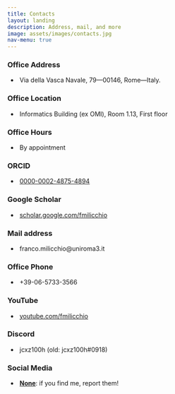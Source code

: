 ```yaml
---
title: Contacts
layout: landing
description: Address, mail, and more
image: assets/images/contacts.jpg
nav-menu: true
---
```


<!-- Main -->
<div id="main">
<section>
<div class="inner">

<div class="row">
	<div class="6u 12u$(small)">
		<h3>Office Address</h3>
		<ul class="icons">
			<li><span class="icon alt fa-map"></span>&nbsp;Via della Vasca Navale, 79&mdash;00146, Rome&mdash;Italy.</li>
		</ul>
		<h3>Office Location</h3>
		<ul class="icons">
			<li><span class="icon alt fa-building"></span>&nbsp;Informatics Building (ex OMI), Room 1.13, First floor</li>
		</ul>
		<h3>Office Hours</h3>
		<ul class="icons">
			<li><span class="icon alt fa-calendar"></span>&nbsp;By appointment</li>
		</ul>
		<h3>ORCID</h3>
		<ul class="icons">
			<li><span class="icon alt fa-graduation-cap"></span>&nbsp;<a href="https://orcid.org/0000-0002-4875-4894">0000-0002-4875-4894</a></li>
		</ul>
		<h3>Google Scholar</h3>
		<ul class="icons">
			<li><span class="icon alt fa-google"></span>&nbsp;<a href="https://scholar.google.com/citations?user=-ipyc7QAAAAJ&view_op=list_works&sortby=pubdate">scholar.google.com/fmilicchio</a></li>
		</ul>
	</div>
	<div class="6u$ 12u$(small)">
		<h3>Mail address</h3>
		<ul class="icons">
			<li><span class="icon alt fa-envelope"></span>&nbsp;franco.milicchio@uniroma3.it</li>
		</ul>
		<h3>Office Phone</h3>
		<ul class="icons">
			<li><span class="icon alt fa-phone"></span>&nbsp;+39-06-5733-3566</li>
		</ul>
		<h3>YouTube</h3>
		<ul class="icons">
			<li><span class="icon alt fa-youtube"></span>&nbsp;<a href="https://www.youtube.com/channel/UCUcW8ANJ0lXzTr5SSKnDudQ">youtube.com/fmilicchio</a></li>
		</ul>
		<h3>Discord</h3>
		<ul class="icons">
			<li><span class="icon alt fa-comments"></span>&nbsp;jcxz100h (old: jcxz100h#0918)</li>
		</ul>		
		<h3>Social Media</h3>
		<ul class="icons">
			<li><span class="icon alt fa-thumbs-down"></span>&nbsp;<strong><u>None</u></strong>: if you find me, report them!</li>
		</ul>		
	</div>
</div>


</div>
</section>
</div>
